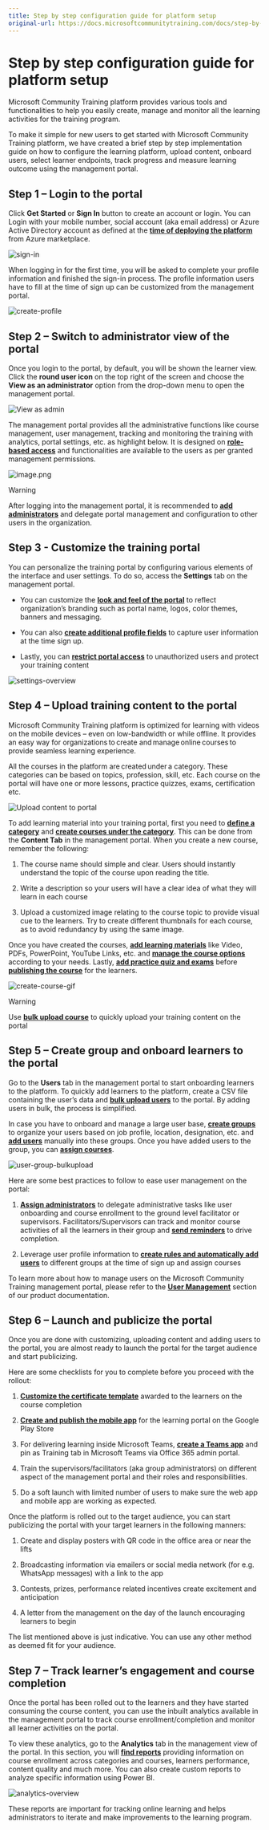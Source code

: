 ```yaml
---
title: Step by step configuration guide for platform setup
original-url: https://docs.microsoftcommunitytraining.com/docs/step-by-step-configuration-guide
---
```


# Step by step configuration guide for platform setup

Microsoft Community Training platform provides various tools and functionalities to help you easily create, manage and monitor all the learning activities for the training program. 

To make it simple for new users to get started with Microsoft Community Training platform, we have created a brief step by step implementation guide on how to configure the learning platform, upload content, onboard users, select learner endpoints, track progress and measure learning outcome using the management portal.  
 
## Step 1 – Login to the portal
 
Click **Get Started** or **Sign In** button to create an account or login. You can Login with your mobile number, social account (aka email address) or Azure Active Directory account as defined at the [**time of deploying the platform**](../infrastructure-management/install-your-platform-instance/3_installation-guide-detailed-steps) from Azure marketplace.  

![sign-in](../media/sign-in.png)

When logging in for the first time, you will be asked to complete your profile information and finished the sign-in process. The profile information users have to fill at the time of sign up can be customized from the management portal. 

![create-profile](../media/create-profile.gif)
 
## Step 2 – Switch to administrator view of the portal

Once you login to the portal, by default, you will be shown the learner view. Click the **round user icon** on the top right of the screen and choose the **View as an administrator** option from the drop-down menu to open the management portal.  

![View as admin](../media/View%20as%20admin.png)

The management portal provides all the administrative functions like course management, user management, tracking and monitoring the training with analytics, portal settings, etc. as highlight below. It is designed on [**role-based access**](../get-started/3_user-role-and-management-portal-overview) and functionalities are available to the users as per granted management permissions.

![image.png](../media/image%28426%29.png)

> [!WARNING]
> After logging into the management portal, it is recommended to [**add administrators**](../user-management/add-users/3_add-an-administrator-to-the-portal) and delegate portal management and configuration to other users in the organization.

## Step 3 - Customize the training portal

You can personalize the training portal by configuring various elements of the interface and user settings. To do so, access the **Settings** tab on the management portal. 

* You can customize the [**look and feel of the portal**](../settings/2_configure-the-look-and-feel-of-your-portal)  to reflect organization’s branding such as portal name, logos, color themes, banners and messaging.

* You can also [**create additional profile fields**](../settings/4_add-additional-profile-fields-for-user-information) to capture user information at the time sign up.

* Lastly, you can [**restrict portal access**](../settings/3_restrict-portal-access-to-users-outside-your-organization) to  unauthorized users and protect your training content

![settings-overview](../media/settings-overview.gif)

## Step 4 – Upload training content to the portal  
 
Microsoft Community Training platform  is optimized for learning with videos on the mobile devices – even on low-bandwidth or while offline. It provides an easy way for organizations to create and manage online courses to provide seamless learning experience.   
 
All the courses in the platform are created under a category. These categories can be based on topics, profession, skill, etc. Each course on the portal will have one or more lessons, practice quizzes, exams, certification etc. 

![Upload content to portal](../media/Upload%20content%20to%20portal.png)

To add learning material into your training portal, first you need to [**define a category**](../content-management/create-content/create-course-category/2_create-a-category)  and [**create courses under the category**](https://microsoftindia.document360.io/docs/create-a-course-category). This can be done from the **Content Tab** in the management portal. When you create a new course, remember the following: 

1. The course name should simple and clear. Users should instantly understand the topic of the course upon reading the title. 

2. Write a description so your users will have a clear idea of what they will learn in each course 

3. Upload a customized image relating to the course topic to provide visual cue to the learners. Try to create different thumbnails for each course, as to avoid redundancy by using the same image. 

 Once you have created the courses, [**add learning materials**](../content-management/create-content/create-course-category/4_upload-content-to-a-course) like Video, PDFs, PowerPoint, YouTube Links, etc. and [**manage the course options**](../content-management/manage-content/manage-course-category/3_manage-users-for-a-course) according to your needs. Lastly, [**add practice quiz and exams**](https://microsoftindia.document360.io/docs/create-practice-course-and-exam) before [**publishing the course**](https://microsoftindia.document360.io/docs/publishing-course) for the learners. 
 
 ![create-course-gif](../media/create-course-gif.gif)
 
> [!WARNING]
> Use [**bulk upload course**](https://microsoftindia.document360.io/docs/create-a-new-course#option-2--create-multiple-courses-in-a-category) to quickly upload your training content on the portal

## Step 5 – Create group and onboard learners to the portal  
 
Go to the **Users** tab in the management portal to start onboarding learners to the platform. To quickly add learners to the platform, create a CSV file containing the user’s data and [**bulk upload users**](https://microsoftindia.document360.io/docs/create-a-new-group-1#add-multiple-users-to-a-group) to the portal. By adding users in bulk, the process is simplified.  
 
In case you have to onboard and manage a large user base, [**create groups**](https://microsoftindia.document360.io/docs/create-a-new-group-1) to organize your users based on job profile, location, designation, etc. and [**add users**](https://microsoftindia.document360.io/docs/create-a-new-group-1#add-users-manually-to-group) manually into these groups. Once you have added users to the group, you can [**assign courses**](https://microsoftindia.document360.io/docs/assign-course-to-group-users-1). 
 
![user-group-bulkupload](../media/user-group-bulkupload.gif)
 
Here are some best practices to follow to ease user management on the portal: 

1. [**Assign administrators**](../user-management/add-users/3_add-an-administrator-to-the-portal) to delegate administrative tasks like user onboarding and course enrollment to the ground level facilitator or supervisors. Facilitators/Supervisors can track and monitor course activities of all the learners in their group and [**send reminders**](../user-management/manage-users/3_send-announcement-to-the-users) to drive completion.  

2. Leverage user profile information to [**create rules and automatically add users**](../user-management/organize-users/5_setup-automatic-user-enrollment-for-a-group-1) to different groups at the time of sign up and assign courses  

To learn more about how to manage users on the Microsoft Community Training management portal, please refer to the [**User Management**](../user-management/2_user-management-overview) section of our product documentation. 

## Step 6 – Launch and publicize the portal  
 
Once you are done with customizing, uploading content and adding users to the portal, you are almost ready to launch the portal for the target audience and start publicizing.  
 
Here are some checklists for you to complete before you proceed with the rollout: 

1. [**Customize the certificate template**](../settings/5_customize-the-certificate-template) awarded to the learners on the course completion  

2. [**Create and publish the mobile app**](../infrastructure-management/install-your-platform-instance/5_create-publish-mobile-app) for the learning portal on the Google Play Store  

3. For delivering learning inside Microsoft Teams, [**create a Teams app**](../infrastructure-management/install-your-platform-instance/7_create-teams-app-for-your-training-portal) and pin as Training tab in Microsoft Teams via Office 365 admin portal.

4. Train the supervisors/facilitators (aka group administrators) on different aspect of the management portal and their roles and responsibilities.

5. Do a soft launch with limited number of users to make sure the web app and mobile app are working as expected. 

Once the platform is rolled out to the target audience, you can start publicizing the portal with your target learners in the following manners: 

1. Create and display posters with QR code in the office area or near the lifts  

2. Broadcasting information via emailers or social media network (for e.g. WhatsApp messages) with a link to the app 

3. Contests, prizes, performance related incentives create excitement and anticipation 

4. A letter from the management on the day of the launch encouraging learners to begin 

The list mentioned above is just indicative. You can use any other method as deemed fit for your audience.
 
##  Step 7 – Track learner’s engagement and course completion  
 
Once the portal has been rolled out to the learners and they have started consuming the course content, you can  use the inbuilt analytics available in the management portal to track course enrollment/completion and monitor all learner activities on the portal.  
 
To view these analytics, go to the **Analytics** tab in the management view of the portal. In this section, you will [**find reports**](../analytics/2_analytics-overview) providing information on course enrollment across categories and courses, learners performance, content quality and much more. You can also create custom reports to analyze specific information using Power BI. 
 
![analytics-overview](../media/analytics-overview.gif)

These reports are important for tracking online learning and helps administrators to iterate and make improvements to the learning program. 